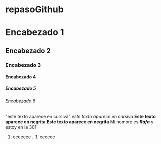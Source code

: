 # repasoGithub
# Encabezado 1
## Encabezado 2
### Encabezado 3
#### Encabezado 4
##### Encabezado 5
###### Encabezado 6
"este texto aparece en cursiva"
_este texto aparece en cursiva_
**Este texto aparece en negrita**
__Este texto aparece en negrita__
Mi nombre es __*Rafa*__ y estoy en la 301

1. eeeeeee
...1. eeeeee
